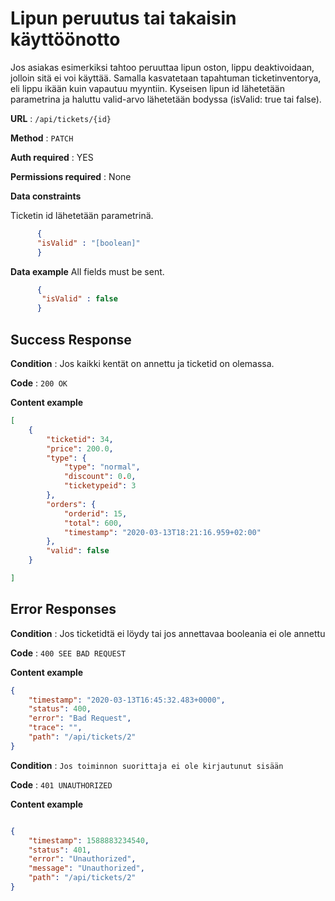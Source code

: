 # Lipun peruutus tai takaisin käyttöönotto

Jos asiakas esimerkiksi tahtoo peruuttaa lipun oston, lippu deaktivoidaan, jolloin sitä ei voi käyttää. 
Samalla kasvatetaan tapahtuman ticketinventorya, eli lippu ikään kuin vapautuu myyntiin.
Kyseisen lipun id lähetetään parametrina ja haluttu valid-arvo lähetetään bodyssa (isValid: true tai false).

**URL** : `/api/tickets/{id}`

**Method** : `PATCH`

**Auth required** : YES

**Permissions required** : None

**Data constraints**

Ticketin id lähetetään parametrinä.

```json
      {
      "isValid" : "[boolean]"
      }
```

**Data example** All fields must be sent.

```json
      {
       "isValid" : false
      }
``` 

## Success Response

**Condition** : Jos kaikki kentät on annettu ja ticketid on olemassa.

**Code** : `200 OK`

**Content example**

```json
[
    {
        "ticketid": 34,
        "price": 200.0,
        "type": {
            "type": "normal",
            "discount": 0.0,
            "ticketypeid": 3
        },
        "orders": {
            "orderid": 15,
            "total": 600,
            "timestamp": "2020-03-13T18:21:16.959+02:00"
        },
        "valid": false
    }

]
```

## Error Responses

**Condition** : Jos ticketidtä ei löydy tai jos annettavaa booleania ei ole annettu

**Code** : `400 SEE BAD REQUEST`

**Content example**

```json
{
    "timestamp": "2020-03-13T16:45:32.483+0000",
    "status": 400,
    "error": "Bad Request",
    "trace": "",
    "path": "/api/tickets/2"
}
```

**Condition** : `Jos toiminnon suorittaja ei ole kirjautunut sisään`

**Code** : `401 UNAUTHORIZED`

**Content example**

```json

{
    "timestamp": 1588883234540,
    "status": 401,
    "error": "Unauthorized",
    "message": "Unauthorized",
    "path": "/api/tickets/2"
}

```


